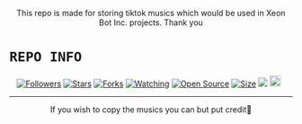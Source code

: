 <p align="center">
This repo is made for storing tiktok musics which would be used in Xeon Bot Inc. projects. Thank you
</p>

# ```REPO INFO```
<p align="center">
<a href="https://github.com/YUDAMODS/followers"><img title="Followers" src="https://img.shields.io/github/followers/YUDAMODS?color=red&style=flat-square"></a>
<a href="https://github.com/YUDAMODS/Tiktokmusic-API/stargazers/"><img title="Stars" src="https://img.shields.io/github/stars/YUDAMODS/Tiktokmusic-API?color=blue&style=flat-square"></a>
<a href="https://github.com/YUDAMODS/Tiktokmusic-API/network/members"><img title="Forks" src="https://img.shields.io/github/forks/YUDAMODS/Tiktokmusic-API?color=red&style=flat-square"></a>
<a href="https://github.com/YUDAMODS/Tiktokmusic-API/watchers"><img title="Watching" src="https://img.shields.io/github/watchers/DGXeon/Tiktokmusic-API?label=Watchers&color=blue&style=flat-square"></a>
<a href="https://github.com/YUDAMODS/Tiktokmusic-API"><img title="Open Source" src="https://img.shields.io/badge/Author-🦄Dream%20Guy%20Xeon-red?v=103"></a>
<a href="https://github.com/YUDAMODS/Tiktokmusic-API/"><img title="Size" src="https://img.shields.io/github/repo-size/YUDAMODS/Tiktokmusic-API?style=flat-square&color=green"></a>
<a href="https://hits.seeyoufarm.com"><img src="https://hits.seeyoufarm.com/api/count/incr/badge.svg?url=https%3A%2F%2Fgithub.com%2FYUDAMODS%2Ffungames-MD&count_bg=%2379C83D&title_bg=%23555555&icon=probot.svg&icon_color=%2300FF6D&title=hits&edge_flat=false"/></a>
<a href="https://github.com/YUDAMODS/fungames/graphs/commit-activity"><img height="20" src="https://img.shields.io/badge/Maintained%3F-yes-green.svg"></a>&nbsp;&nbsp;
</p>
<p align='center'>
    </p>

-------

<p align="center">
If you wish to copy the musics you can but put credit🦄
</p>

